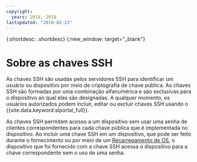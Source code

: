 ```yaml
---
copyright:
  years: 2014, 2018
lastupdated: "2018-02-23"
---
```


{:shortdesc: .shortdesc}
{:new_window: target="_blank"}

# Sobre as chaves SSH 

As chaves SSH são usadas pelos servidores SSH para identificar um usuário ou dispositivo por meio de
criptografia de chave pública. As chaves SSH são formadas por uma combinação alfanumérica e são exclusivas
para o dispositivo ao qual elas são designadas. A qualquer momento, os usuários autorizados podem incluir,
editar ou excluir chaves SSH usando o {{site.data.keyword.slportal_full}}.

As chaves SSH permitem acesso a um dispositivo sem usar uma senha de clientes correspondentes para cada
chave pública que é implementada no dispositivo. Ao incluir uma chave SSH em um dispositivo, que pode ser
feito durante o fornecimento ou por meio de um [Recarregamento de
OS](../software/vsi_reload_os.html), o dispositivo que foi fornecido com a chave SSH acessa o dispositivo para a chave correspondente
sem o uso de uma senha.
